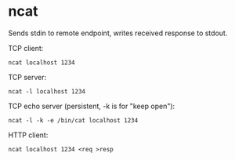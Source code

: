 # ncat

Sends stdin to remote endpoint, writes received response to stdout.

TCP client:

`ncat localhost 1234`

TCP server:

`ncat -l localhost 1234`

TCP echo server (persistent, -k is for "keep open"):

`ncat -l -k -e /bin/cat localhost 1234`

HTTP client:

`ncat localhost 1234 <req >resp`
